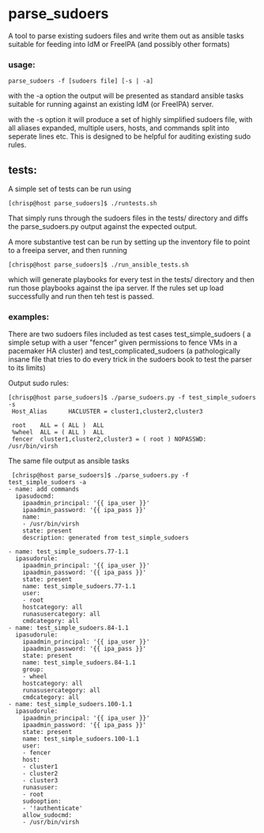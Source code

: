 # parse_sudoers
A tool to parse existing sudoers files and write them out as ansible tasks suitable for feeding into IdM or FreeIPA (and possibly other formats)

### usage:
`parse_sudoers -f [sudoers file] [-s | -a]`

with the -a option the output will be presented as standard ansible tasks suitable for running against an existing IdM (or FreeIPA) server.

with the -s option it will produce a set of highly simplified sudoers file, with all aliases expanded, multiple users, hosts, and commands split into seperate lines etc. This is designed to be helpful for auditing existing sudo rules. 

## tests:
A simple set of tests can be run using
```
[chrisp@host parse_sudoers]$ ./runtests.sh
```
That simply runs through the sudoers files in the tests/ directory and diffs the parse_sudoers.py output against the expected output.

A more substantive test can be run by setting up the inventory file to point to a freeipa server, and then running 
```
[chrisp@host parse_sudoers]$ ./run_ansible_tests.sh
```
which will generate playbooks for every test in the tests/ directory and then run those playbooks against the ipa server. If the rules set up load successfully and run then teh test is passed.


### examples:
There are two sudoers files included as test cases test_simple_sudoers ( a simple setup with a user "fencer" given permissions to fence VMs in a pacemaker HA cluster) and test_complicated_sudoers (a pathologically insane file that tries to do every trick in the sudoers book to test the parser to its limits)


Output sudo rules:
```
[chrisp@host parse_sudoers]$ ./parse_sudoers.py -f test_simple_sudoers -s
 Host_Alias      HACLUSTER = cluster1,cluster2,cluster3
 
 root    ALL = ( ALL )  ALL
 %wheel  ALL = ( ALL )  ALL
 fencer  cluster1,cluster2,cluster3 = ( root ) NOPASSWD: /usr/bin/virsh
``` 

The same file output as ansible tasks
``` 
 [chrisp@host parse_sudoers]$ ./parse_sudoers.py -f test_simple_sudoers -a
- name: add commands
  ipasudocmd:
    ipaadmin_principal: '{{ ipa_user }}'
    ipaadmin_password: '{{ ipa_pass }}'
    name:
    - /usr/bin/virsh
    state: present
    description: generated from test_simple_sudoers

- name: test_simple_sudoers.77-1.1
  ipasudorule:
    ipaadmin_principal: '{{ ipa_user }}'
    ipaadmin_password: '{{ ipa_pass }}'
    state: present
    name: test_simple_sudoers.77-1.1
    user:
    - root
    hostcategory: all
    runasusercategory: all
    cmdcategory: all
- name: test_simple_sudoers.84-1.1
  ipasudorule:
    ipaadmin_principal: '{{ ipa_user }}'
    ipaadmin_password: '{{ ipa_pass }}'
    state: present
    name: test_simple_sudoers.84-1.1
    group:
    - wheel
    hostcategory: all
    runasusercategory: all
    cmdcategory: all
- name: test_simple_sudoers.100-1.1
  ipasudorule:
    ipaadmin_principal: '{{ ipa_user }}'
    ipaadmin_password: '{{ ipa_pass }}'
    state: present
    name: test_simple_sudoers.100-1.1
    user:
    - fencer
    host:
    - cluster1
    - cluster2
    - cluster3
    runasuser:
    - root
    sudooption:
    - '!authenticate'
    allow_sudocmd:
    - /usr/bin/virsh
``` 
